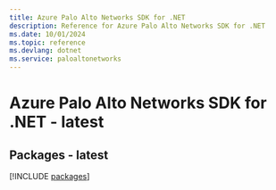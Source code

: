 ```yaml
---
title: Azure Palo Alto Networks SDK for .NET
description: Reference for Azure Palo Alto Networks SDK for .NET
ms.date: 10/01/2024
ms.topic: reference
ms.devlang: dotnet
ms.service: paloaltonetworks
---
```

# Azure Palo Alto Networks SDK for .NET - latest
## Packages - latest
[!INCLUDE [packages](palo-alto-networks-index.md)]